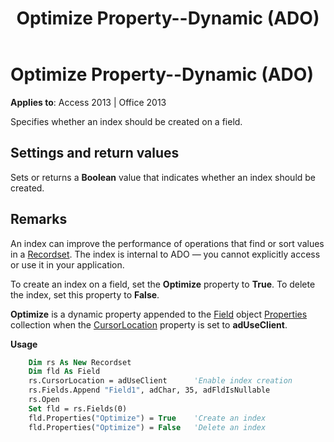 ﻿---
title: Optimize Property--Dynamic (ADO)
TOCTitle: Optimize Property--Dynamic (ADO)
ms:assetid: 2253b052-2d8a-f6f0-f8b8-f56e79d243de
ms:mtpsurl: https://msdn.microsoft.com/library/JJ249001(v=office.15)
ms:contentKeyID: 48543705
ms.date: 09/18/2015
mtps_version: v=office.15
---

# Optimize Property--Dynamic (ADO)


**Applies to**: Access 2013 | Office 2013

Specifies whether an index should be created on a field.

## Settings and return values

Sets or returns a **Boolean** value that indicates whether an index should be created.

## Remarks

An index can improve the performance of operations that find or sort values in a [Recordset](recordset-object-ado.md). The index is internal to ADO — you cannot explicitly access or use it in your application.

To create an index on a field, set the **Optimize** property to **True**. To delete the index, set this property to **False**.

**Optimize** is a dynamic property appended to the [Field](field-object-ado.md) object [Properties](properties-collection-ado.md) collection when the [CursorLocation](cursorlocation-property-ado.md) property is set to **adUseClient**.

**Usage**

```vb
    Dim rs As New Recordset
    Dim fld As Field
    rs.CursorLocation = adUseClient      'Enable index creation
    rs.Fields.Append "Field1", adChar, 35, adFldIsNullable
    rs.Open
    Set fld = rs.Fields(0)
    fld.Properties("Optimize") = True    'Create an index
    fld.Properties("Optimize") = False   'Delete an index
```
